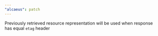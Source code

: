 ```yaml
---
"alcaeus": patch
---
```


Previously retrieved resource representation will be used when response has equal `etag` header
